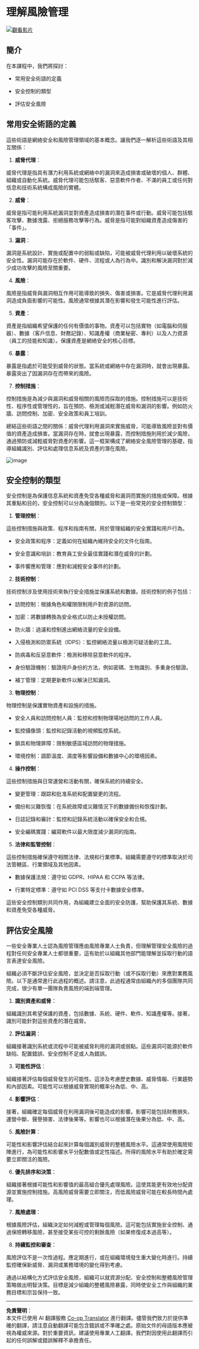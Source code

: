 <!--
CO_OP_TRANSLATOR_METADATA:
{
  "original_hash": "fcca304f072cabf206388199e8e2e578",
  "translation_date": "2025-09-03T17:46:29+00:00",
  "source_file": "1.3 Understanding risk management.md",
  "language_code": "tw"
}
-->
# 理解風險管理

[![觀看影片](../../translated_images/1-3_placeholder.cd73b08dc9f3a91c63fa3741ea139331d2c6696e22606fb89ac923f573ca369c.tw.png)](https://learn-video.azurefd.net/vod/player?id=e8efc6f3-eab3-421b-aec7-dcc0244bd8f1)

## 簡介

在本課程中，我們將探討：

- 常用安全術語的定義

- 安全控制的類型

- 評估安全風險

## 常用安全術語的定義

這些術語是網絡安全和風險管理領域的基本概念。讓我們逐一解析這些術語及其相互關係：

1. **威脅代理**：

威脅代理是指具有潛力利用系統或網絡中的漏洞來造成損害或破壞的個人、群體、組織或自動化系統。威脅代理可能包括駭客、惡意軟件作者、不滿的員工或任何對信息和技術系統構成風險的實體。

2. **威脅**：

威脅是指可能利用系統漏洞並對資產造成損害的潛在事件或行動。威脅可能包括駭客攻擊、數據洩露、拒絕服務攻擊等行為。威脅是指可能對組織資產造成傷害的「事件」。

3. **漏洞**：

漏洞是系統設計、實施或配置中的弱點或缺陷，可能被威脅代理利用以破壞系統的安全性。漏洞可能存在於軟件、硬件、流程或人為行為中。識別和解決漏洞對於減少成功攻擊的風險至關重要。

4. **風險**：

風險是指威脅與漏洞相互作用可能導致的損失、傷害或損害。它是威脅代理利用漏洞造成負面影響的可能性。風險通常根據其潛在影響和發生可能性進行評估。

5. **資產**：

資產是指組織希望保護的任何有價值的事物。資產可以包括實物（如電腦和伺服器）、數據（客戶信息、財務記錄）、知識產權（商業秘密、專利）以及人力資源（員工的技能和知識）。保護資產是網絡安全的核心目標。

6. **暴露**：

暴露是指處於可能受到威脅的狀態。當系統或網絡中存在漏洞時，就會出現暴露。暴露突出了因漏洞存在而帶來的風險。

7. **控制措施**：

控制措施是為減少與漏洞和威脅相關的風險而採取的措施。控制措施可以是技術性、程序性或管理性的，旨在預防、檢測或減輕潛在威脅和漏洞的影響。例如防火牆、訪問控制、加密、安全政策和員工培訓。

總結這些術語之間的關係：威脅代理利用漏洞來實施威脅，可能導致風險並對有價值的資產造成損害。當漏洞存在時，就會出現暴露，而控制措施則用於減少風險，通過預防或減輕威脅對資產的影響。這一框架構成了網絡安全風險管理的基礎，指導組織識別、評估和處理信息系統及資產的潛在風險。

![image](../../translated_images/circleofrisk.f6652bf797466df15a5c2ba772aff10db31631c281cdfce420681fd73916b735.tw.png)

## 安全控制的類型

安全控制是為保護信息系統和資產免受各種威脅和漏洞而實施的措施或保障。根據其重點和目的，安全控制可以分為幾個類別。以下是一些常見的安全控制類型：

1. **管理控制**：

這些控制措施與政策、程序和指南有關，用於管理組織的安全實踐和用戶行為。

- 安全政策和程序：定義如何在組織內維持安全的文件化指南。

- 安全意識和培訓：教育員工安全最佳實踐和潛在威脅的計劃。

- 事件響應和管理：應對和減輕安全事件的計劃。

2. **技術控制**：

技術控制涉及使用技術來執行安全措施並保護系統和數據。技術控制的例子包括：

- 訪問控制：根據角色和權限限制用戶對資源的訪問。

- 加密：將數據轉換為安全格式以防止未授權訪問。

- 防火牆：過濾和控制進出網絡流量的安全設備。

- 入侵檢測和防禦系統（IDPS）：監控網絡流量以檢測可疑活動的工具。

- 防病毒和反惡意軟件：檢測和移除惡意軟件的程序。

- 身份驗證機制：驗證用戶身份的方法，例如密碼、生物識別、多重身份驗證。

- 補丁管理：定期更新軟件以解決已知漏洞。

3. **物理控制**：

物理控制是保護實物資產和設施的措施。

- 安全人員和訪問控制人員：監控和控制物理場地訪問的工作人員。

- 監控攝像頭：監控和記錄活動的視頻監控系統。

- 鎖具和物理屏障：限制敏感區域訪問的物理措施。

- 環境控制：調節溫度、濕度等影響設備和數據中心的環境因素。

4. **操作控制**：

這些控制措施與日常運營和活動有關，確保系統的持續安全。

- 變更管理：跟踪和批准系統和配置變更的流程。

- 備份和災難恢復：在系統故障或災難情況下的數據備份和恢復計劃。

- 日誌記錄和審計：監控和記錄系統活動以確保安全和合規。

- 安全編碼實踐：編寫軟件以最大限度減少漏洞的指南。

5. **法律和監管控制**：

這些控制措施確保遵守相關法律、法規和行業標準。組織需要遵守的標準取決於司法管轄區、行業領域及其他因素。

- 數據保護法規：遵守如 GDPR、HIPAA 和 CCPA 等法律。

- 行業特定標準：遵守如 PCI DSS 等支付卡數據安全標準。

這些安全控制類別共同作用，為組織建立全面的安全防護，幫助保護其系統、數據和資產免受各種威脅。

## 評估安全風險

一些安全專業人士認為風險管理應由風險專業人士負責，但理解管理安全風險的過程對任何安全專業人士都很重要，這有助於以組織其他部門能理解並採取行動的語言表達安全風險。

組織必須不斷評估安全風險，並決定是否採取行動（或不採取行動）來應對業務風險。以下是通常進行此過程的概述。請注意，此過程通常由組織內的多個團隊共同完成，很少有單一團隊負責風險的端到端管理。

1. **識別資產和威脅**：

組織識別其希望保護的資產，包括數據、系統、硬件、軟件、知識產權等。接著，識別可能針對這些資產的潛在威脅。

2. **評估漏洞**：

組織接著識別系統或流程中可能被威脅利用的漏洞或弱點。這些漏洞可能源於軟件缺陷、配置錯誤、安全控制不足或人為錯誤。

3. **可能性評估**：

組織接著評估每個威脅發生的可能性。這涉及考慮歷史數據、威脅情報、行業趨勢和內部因素。可能性可以根據威脅實現的概率分為低、中、高。

4. **影響評估**：

接著，組織確定每個威脅在利用漏洞後可能造成的影響。影響可能包括財務損失、運營中斷、聲譽損害、法律後果等。影響也可以根據潛在後果分為低、中、高。

5. **風險計算**：

可能性和影響評估結合起來計算每個識別威脅的整體風險水平。這通常使用風險矩陣進行，為可能性和影響水平分配數值或定性描述。所得的風險水平有助於確定需要立即關注的風險。

6. **優先排序和決策**：

組織接著根據可能性和影響值的最高組合優先處理風險。這使其能更有效地分配資源並實施控制措施。高風險威脅需要立即關注，而低風險威脅可能在較長時間內處理。

7. **風險處理**：

根據風險評估，組織決定如何減輕或管理每個風險。這可能包括實施安全控制、通過保險轉移風險，甚至接受某些可控的剩餘風險（如果修復成本過高等）。

8. **持續監控和審查**：

風險評估不是一次性過程。應定期進行，或在組織環境發生重大變化時進行。持續監控確保新威脅、漏洞或業務環境的變化得到考慮。

通過以結構化方式評估安全風險，組織可以就資源分配、安全控制和整體風險管理策略做出明智決策。目標是減少組織的整體風險暴露，同時使安全工作與組織的業務目標和宗旨保持一致。

---

**免責聲明**：  
本文件已使用 AI 翻譯服務 [Co-op Translator](https://github.com/Azure/co-op-translator) 進行翻譯。儘管我們致力於提供準確的翻譯，請注意自動翻譯可能包含錯誤或不準確之處。原始文件的母語版本應被視為權威來源。對於重要資訊，建議使用專業人工翻譯。我們對因使用此翻譯而引起的任何誤解或錯誤解釋不承擔責任。
